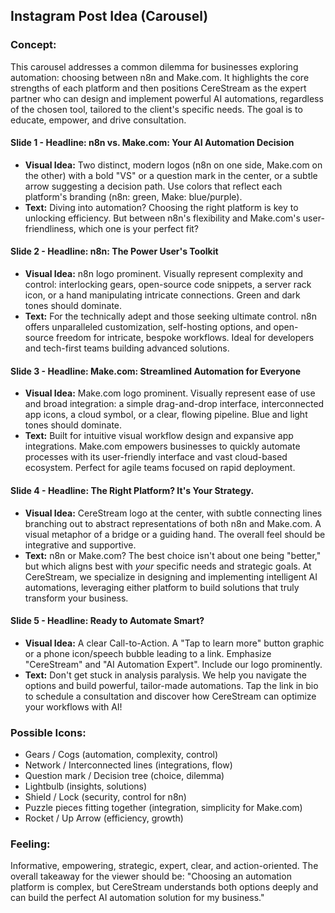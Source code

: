 ## Instagram Post Idea (Carousel)

### Concept:
This carousel addresses a common dilemma for businesses exploring automation: choosing between n8n and Make.com. It highlights the core strengths of each platform and then positions CereStream as the expert partner who can design and implement powerful AI automations, regardless of the chosen tool, tailored to the client's specific needs. The goal is to educate, empower, and drive consultation.

#### Slide 1 - Headline: n8n vs. Make.com: Your AI Automation Decision
*   **Visual Idea:** Two distinct, modern logos (n8n on one side, Make.com on the other) with a bold "VS" or a question mark in the center, or a subtle arrow suggesting a decision path. Use colors that reflect each platform's branding (n8n: green, Make: blue/purple).
*   **Text:** Diving into automation? Choosing the right platform is key to unlocking efficiency. But between n8n's flexibility and Make.com's user-friendliness, which one is your perfect fit?

#### Slide 2 - Headline: n8n: The Power User's Toolkit
*   **Visual Idea:** n8n logo prominent. Visually represent complexity and control: interlocking gears, open-source code snippets, a server rack icon, or a hand manipulating intricate connections. Green and dark tones should dominate.
*   **Text:** For the technically adept and those seeking ultimate control. n8n offers unparalleled customization, self-hosting options, and open-source freedom for intricate, bespoke workflows. Ideal for developers and tech-first teams building advanced solutions.

#### Slide 3 - Headline: Make.com: Streamlined Automation for Everyone
*   **Visual Idea:** Make.com logo prominent. Visually represent ease of use and broad integration: a simple drag-and-drop interface, interconnected app icons, a cloud symbol, or a clear, flowing pipeline. Blue and light tones should dominate.
*   **Text:** Built for intuitive visual workflow design and expansive app integrations. Make.com empowers businesses to quickly automate processes with its user-friendly interface and vast cloud-based ecosystem. Perfect for agile teams focused on rapid deployment.

#### Slide 4 - Headline: The Right Platform? It's Your Strategy.
*   **Visual Idea:** CereStream logo at the center, with subtle connecting lines branching out to abstract representations of both n8n and Make.com. A visual metaphor of a bridge or a guiding hand. The overall feel should be integrative and supportive.
*   **Text:** n8n or Make.com? The best choice isn't about one being "better," but which aligns best with *your* specific needs and strategic goals. At CereStream, we specialize in designing and implementing intelligent AI automations, leveraging either platform to build solutions that truly transform your business.

#### Slide 5 - Headline: Ready to Automate Smart?
*   **Visual Idea:** A clear Call-to-Action. A "Tap to learn more" button graphic or a phone icon/speech bubble leading to a link. Emphasize "CereStream" and "AI Automation Expert". Include our logo prominently.
*   **Text:** Don't get stuck in analysis paralysis. We help you navigate the options and build powerful, tailor-made automations. Tap the link in bio to schedule a consultation and discover how CereStream can optimize your workflows with AI!

### Possible Icons:
*   Gears / Cogs (automation, complexity, control)
*   Network / Interconnected lines (integrations, flow)
*   Question mark / Decision tree (choice, dilemma)
*   Lightbulb (insights, solutions)
*   Shield / Lock (security, control for n8n)
*   Puzzle pieces fitting together (integration, simplicity for Make.com)
*   Rocket / Up Arrow (efficiency, growth)

### Feeling:
Informative, empowering, strategic, expert, clear, and action-oriented. The overall takeaway for the viewer should be: "Choosing an automation platform is complex, but CereStream understands both options deeply and can build the perfect AI automation solution for my business."